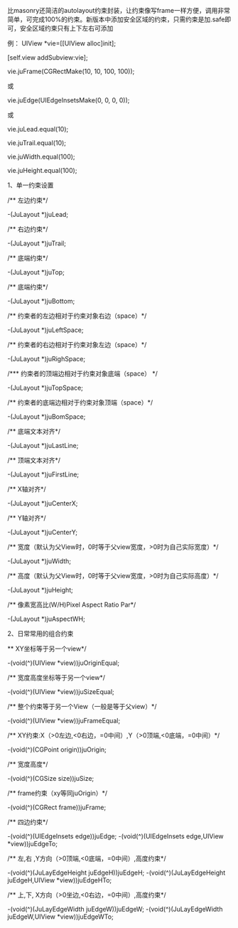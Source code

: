 比masonry还简洁的autolayout约束封装，让约束像写frame一样方便，调用非常简单，可完成100%的约束。新版本中添加安全区域的约束，只需约束是加.safe即可，安全区域约束只有上下左右可添加

例：
UIView *vie=[[UIView alloc]init];

[self.view addSubview:vie];

vie.juFrame(CGRectMake(10, 10, 100, 100));

或

vie.juEdge(UIEdgeInsetsMake(0, 0, 0, 0));

或

vie.juLead.equal(10);

vie.juTrail.equal(10);

vie.juWidth.equal(100);

vie.juHeight.equal(100);

1、单一约束设置

/**  左边约束*/
 
-(JuLayout *)juLead;

/**  右边约束*/
 
-(JuLayout *)juTrail;

/**  底端约束*/
 
-(JuLayout *)juTop;

/**  底端约束*/
 
-(JuLayout *)juBottom;

/** 约束者的左边相对于约束对象右边（space）*/
 
-(JuLayout *)juLeftSpace;

/**  约束者的右边相对于约束对象左边（space）*/
 
-(JuLayout *)juRighSpace;

/***  约束者的顶端边相对于约束对象底端（space） */
 
-(JuLayout *)juTopSpace;

/**  约束者的底端边相对于约束对象顶端（space）*/
 
-(JuLayout *)juBomSpace;

/** 底端文本对齐*/
 
-(JuLayout *)juLastLine;

/**  顶端文本对齐*/
 
-(JuLayout *)juFirstLine;

/**  X轴对齐*/
 
-(JuLayout *)juCenterX;

/** Y轴对齐*/
 
-(JuLayout *)juCenterY;

/** 宽度（默认为父View时，0时等于父view宽度，>0时为自己实际宽度）*/
 
-(JuLayout *)juWidth;

/** 高度（默认为父View时，0时等于父view宽度，>0时为自己实际高度）*/
 
-(JuLayout *)juHeight;

/**  像素宽高比(W/H)Pixel Aspect Ratio Par*/
 
-(JuLayout *)juAspectWH;





2、日常常用的组合约束

**  XY坐标等于另一个view*/
 
-(void(^)(UIView *view))juOriginEqual;

/** 宽度高度坐标等于另一个view*/
 
-(void(^)(UIView *view))juSizeEqual;

/**  整个约束等于另一个View（一般是等于父view）*/
 
-(void(^)(UIView *view))juFrameEqual;

/**  XY约束:X（>0左边,<0右边，=0中间）,Y（>0顶端,<0底端，=0中间）*/
 
-(void(^)(CGPoint origin))juOrigin;

/**  宽度高度*/
 
-(void(^)(CGSize size))juSize;

/** frame约束（xy等同juOrigin）*/
 
-(void(^)(CGRect frame))juFrame;

/**  四边约束*/
 
-(void(^)(UIEdgeInsets edge))juEdge;
-(void(^)(UIEdgeInsets edge,UIView *view))juEdgeTo;

/**  左,右 ,Y方向（>0顶端,<0底端，=0中间）,高度约束*/
 
-(void(^)(JuLayEdgeHeight juEdgeH))juEdgeH;
-(void(^)(JuLayEdgeHeight juEdgeH,UIView *view))juEdgeHTo;

/**  上,下, X方向（>0坐边,<0右边，=0中间）,高度约束*/
 
-(void(^)(JuLayEdgeWidth juEdgeW))juEdgeW;
-(void(^)(JuLayEdgeWidth juEdgeW,UIView *view))juEdgeWTo;



